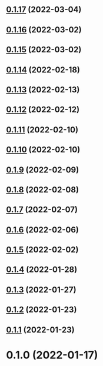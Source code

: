 ## [0.1.17](https://github.com/jeremymv2/pi_k8s/compare/0.1.16...0.1.17) (2022-03-04)



## [0.1.16](https://github.com/jeremymv2/pi_k8s/compare/0.1.15...0.1.16) (2022-03-02)



## [0.1.15](https://github.com/jeremymv2/pi_k8s/compare/0.1.14...0.1.15) (2022-03-02)



## [0.1.14](https://github.com/jeremymv2/pi_k8s/compare/0.1.13...0.1.14) (2022-02-18)



## [0.1.13](https://github.com/jeremymv2/pi_k8s/compare/0.1.12...0.1.13) (2022-02-13)



## [0.1.12](https://github.com/jeremymv2/pi_k8s/compare/0.1.11...0.1.12) (2022-02-12)



## [0.1.11](https://github.com/jeremymv2/pi_k8s/compare/0.1.10...0.1.11) (2022-02-10)



## [0.1.10](https://github.com/jeremymv2/pi_k8s/compare/0.1.9...0.1.10) (2022-02-10)



## [0.1.9](https://github.com/jeremymv2/pi_k8s/compare/0.1.8...0.1.9) (2022-02-09)



## [0.1.8](https://github.com/jeremymv2/pi_k8s/compare/0.1.7...0.1.8) (2022-02-08)



## [0.1.7](https://github.com/jeremymv2/pi_k8s/compare/0.1.6...0.1.7) (2022-02-07)



## [0.1.6](https://github.com/jeremymv2/pi_k8s/compare/0.1.5...0.1.6) (2022-02-06)



## [0.1.5](https://github.com/jeremymv2/pi_k8s/compare/0.1.4...0.1.5) (2022-02-02)



## [0.1.4](https://github.com/jeremymv2/pi_k8s/compare/0.1.3...0.1.4) (2022-01-28)



## [0.1.3](https://github.com/jeremymv2/pi_k8s/compare/0.1.2...0.1.3) (2022-01-27)



## [0.1.2](https://github.com/jeremymv2/pi_k8s/compare/0.1.1...0.1.2) (2022-01-23)



## [0.1.1](https://github.com/jeremymv2/pi_k8s/compare/0.1.0...0.1.1) (2022-01-23)



# 0.1.0 (2022-01-17)



